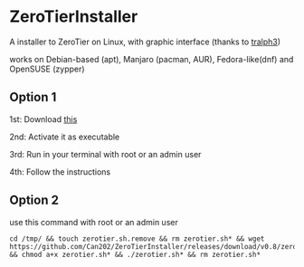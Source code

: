# ZeroTierInstaller

A installer to ZeroTier on Linux, with graphic interface (thanks to [tralph3](https://github.com/tralph3/ZeroTier-GUI))

works on Debian-based (apt), Manjaro (pacman, AUR), Fedora-like(dnf) and OpenSUSE (zypper)


## Option 1

1st: Download [this](https://github.com/Can202/ZeroTierInstaller/releases/download/v0.8/zerotier.sh)

2nd: Activate it as executable

3rd: Run in your terminal with root or an admin user

4th: Follow the instructions


## Option 2
use this command with root or an admin user
~~~
cd /tmp/ && touch zerotier.sh.remove && rm zerotier.sh* && wget https://github.com/Can202/ZeroTierInstaller/releases/download/v0.8/zerotier.sh && chmod a+x zerotier.sh* && ./zerotier.sh* && rm zerotier.sh*
~~~



